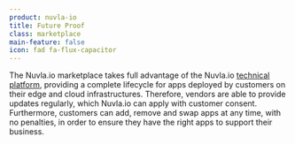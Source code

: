 ```yaml
---
product: nuvla-io
title: Future Proof
class: marketplace
main-feature: false
icon: fad fa-flux-capacitor
---
```


The Nuvla.io marketplace takes full advantage of the Nuvla.io [technical platform](/products-and-services/nuvla-io/tech-spec), providing a complete lifecycle for apps deployed by customers on their edge and cloud infrastructures. Therefore, vendors are able to provide updates regularly, which Nuvla.io can apply with customer consent. Furthermore, customers can add, remove and swap apps at any time, with no penalties, in order to ensure they have the right apps to support their business.
